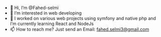 - 👋 Hi, I’m @Fahed-selmi
- 👀 I’m interested in web developing
- 🌱 I worked on various web projects using symfony and native php and I’m currently learning React and NodeJs 
- 📫 How to reach me? Just send an Email: fahed.selmi3@gmail.com

<!---
Fahed-selmi/Fahed-selmi is a ✨ special ✨ repository because its `README.md` (this file) appears on your GitHub profile.
You can click the Preview link to take a look at your changes.
--->
